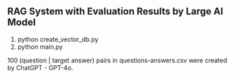 ## RAG System with Evaluation Results by Large AI Model  
1. python create_vector_db.py  
2. python main.py  

100 (question | target answer) pairs in questions-answers.csv were created by ChatGPT - GPT-4o.  